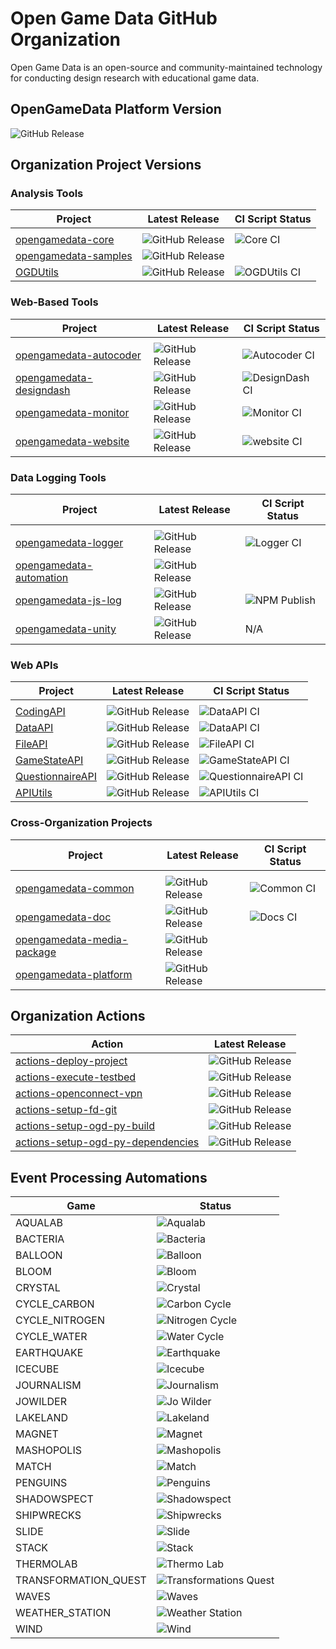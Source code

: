 # Open Game Data GitHub Organization

Open Game Data is an open-source and community-maintained technology for conducting design research with educational game data.

## OpenGameData Platform Version

![GitHub Release](https://img.shields.io/github/v/release/opengamedata/opengamedata-platform?display_name=release)

## Organization Project Versions

### Analysis Tools

| Project                     | Latest Release | CI Script Status |
| ---                         | ---            | ---              |
|                             |                |                  |
| [opengamedata-core](https://github.com/opengamedata/ogd-core)     | ![GitHub Release](https://img.shields.io/github/v/release/opengamedata/ogd-core?display_name=release)   | ![Core CI](https://github.com/opengamedata/opengamedata-core/actions/workflows/CI_OGD.yml/badge.svg) |
| [opengamedata-samples](https://github.com/opengamedata/ogd-samples)     | ![GitHub Release](https://img.shields.io/github/v/release/opengamedata/ogd-samples?display_name=release)   | |
| [OGDUtils](https://github.com/opengamedata/OGDUtils)              | ![GitHub Release](https://img.shields.io/github/v/release/opengamedata/OGDUtils?display_name=release)   | ![OGDUtils CI](https://github.com/opengamedata/OGDUtils/actions/workflows/CI_OGDUtils.yml/badge.svg) |

### Web-Based Tools

| Project                     | Latest Release | CI Script Status |
| ---                         | ---            | ---              |
|                             |                |                  |
| [opengamedata-autocoder](https://github.com/opengamedata/ogd-autocoder)    | ![GitHub Release](https://img.shields.io/github/v/release/opengamedata/ogd-autocoder?display_name=release)       | ![Autocoder CI](https://github.com/opengamedata/ogd-autocoder/actions/workflows/CI_Autocoder.yml/badge.svg) |
| [opengamedata-designdash](https://github.com/opengamedata/ogd-designdash)    | ![GitHub Release](https://img.shields.io/github/v/release/opengamedata/ogd-designdash?display_name=release)       | ![DesignDash CI](https://github.com/opengamedata/ogd-designdash/actions/workflows/CI_designdash.yml/badge.svg) |
| [opengamedata-monitor](https://github.com/opengamedata/ogd-monitor)    | ![GitHub Release](https://img.shields.io/github/v/release/opengamedata/ogd-monitor?display_name=release)       | ![Monitor CI](https://github.com/opengamedata/ogd-monitor/actions/workflows/CI_monitorAPI.yml/badge.svg) |
| [opengamedata-website](https://github.com/opengamedata/ogd-website)    | ![GitHub Release](https://img.shields.io/github/v/release/opengamedata/ogd-website?display_name=release)       | ![website CI](https://github.com/opengamedata/ogd-website/actions/workflows/CI_website.yml/badge.svg) |

### Data Logging Tools

| Project                     | Latest Release | CI Script Status |
| ---                         | ---            | ---              |
|                             |                |                  |
| [opengamedata-logger](https://github.com/opengamedata/ogd-logger)          | ![GitHub Release](https://img.shields.io/github/v/release/opengamedata/ogd-logger?display_name=release)          | ![Logger CI](https://github.com/opengamedata/ogd-logger/actions/workflows/CI_logger.yml/badge.svg) |
| [opengamedata-automation](https://github.com/opengamedata/ogd-automation)          | ![GitHub Release](https://img.shields.io/github/v/release/opengamedata/ogd-automation?display_name=release)          | |
| [opengamedata-js-log](https://github.com/opengamedata/opengamedata-js-log) | ![GitHub Release](https://img.shields.io/github/v/release/opengamedata/opengamedata-js-log?display_name=release) | ![NPM Publish](https://github.com/opengamedata/opengamedata-js-log/actions/workflows/publish_npm.yml/badge.svg) |
| [opengamedata-unity](https://github.com/opengamedata/opengamedata-unity)   | ![GitHub Release](https://img.shields.io/github/v/release/opengamedata/opengamedata-unity?display_name=release)  | N/A |

### Web APIs

| Project                     | Latest Release | CI Script Status |
| ---                         | ---            | ---              |
|                             |                |                  |
| [CodingAPI](https://github.com/opengamedata/ogd-api-coding)                    | ![GitHub Release](https://img.shields.io/github/v/release/opengamedata/ogd-api-coding?display_name=release)        | ![DataAPI CI](https://github.com/opengamedata/ogd-api-coding/actions/workflows/codesAPI_CI.yml/badge.svg) |
| [DataAPI](https://github.com/opengamedata/ogd-api-data)                    | ![GitHub Release](https://img.shields.io/github/v/release/opengamedata/ogd-api-data?display_name=release)        | ![DataAPI CI](https://github.com/opengamedata/ogd-api-data/actions/workflows/CI_DataAPI.yml/badge.svg) |
| [FileAPI](https://github.com/opengamedata/ogd-api-files)                   | ![GitHub Release](https://img.shields.io/github/v/release/opengamedata/ogd-api-files?display_name=release)       | ![FileAPI CI](https://github.com/opengamedata/ogd-api-files/actions/workflows/CI_FileAPI.yml/badge.svg) |
| [GameStateAPI](https://github.com/opengamedata/ogd-api-gamestates)         | ![GitHub Release](https://img.shields.io/github/v/release/opengamedata/ogd-api-gamestates?display_name=release)  | ![GameStateAPI CI](https://github.com/opengamedata/ogd-api-gamestates/actions/workflows/CI_GameStateAPI.yml/badge.svg) |
| [QuestionnaireAPI](https://github.com/opengamedata/ogd-api-questionnaires)         | ![GitHub Release](https://img.shields.io/github/v/release/opengamedata/ogd-api-questionnaires?display_name=release)  | ![QuestionnaireAPI CI](https://github.com/opengamedata/ogd-api-questionnaires/actions/workflows/questionnaireAPI_CI.yml/badge.svg) |
| [APIUtils](https://github.com/opengamedata/ogd-api-utils)                  | ![GitHub Release](https://img.shields.io/github/v/release/opengamedata/ogd-api-utils?display_name=release)       | ![APIUtils CI](https://github.com/opengamedata/ogd-api-utils/actions/workflows/CI_APIUtils.yml/badge.svg) |

### Cross-Organization Projects

| Project                     | Latest Release | CI Script Status |
| ---                         | ---            | ---              |
|                             |                |                  |
| [opengamedata-common](https://github.com/opengamedata/ogd-common) | ![GitHub Release](https://img.shields.io/github/v/release/opengamedata/ogd-common?display_name=release) | ![Common CI](https://github.com/opengamedata/ogd-common/actions/workflows/CI_common.yml/badge.svg)   |
| [opengamedata-doc](https://github.com/opengamedata/ogd-doc) | ![GitHub Release](https://img.shields.io/github/v/release/opengamedata/ogd-doc?display_name=release) | ![Docs CI](https://github.com/opengamedata/ogd-doc/actions/workflows/publish_gh_pages.yml/badge.svg)   |
| [opengamedata-media-package](https://github.com/opengamedata/opengamedata-media-package) | ![GitHub Release](https://img.shields.io/github/v/release/opengamedata/opengamedata-media-package?display_name=release) | |
| [opengamedata-platform](https://github.com/opengamedata/opengamedata-platform) | ![GitHub Release](https://img.shields.io/github/v/release/opengamedata/opengamedata-platform?display_name=release) | |


## Organization Actions

| Action                            | Latest Release |
| ---                               | ---            |
| [actions-deploy-project](https://github.com/opengamedata/actions-deploy-project)                     | ![GitHub Release](https://img.shields.io/github/v/release/opengamedata/actions-deploy-project?display_name=release) |
| [actions-execute-testbed](https://github.com/opengamedata/actions-execute-testbed)                     | ![GitHub Release](https://img.shields.io/github/v/release/opengamedata/actions-execute-testbed?display_name=release) |
| [actions-openconnect-vpn](https://github.com/opengamedata/actions-openconnect-vpn)                     | ![GitHub Release](https://img.shields.io/github/v/release/opengamedata/actions-openconnect-vpn?display_name=release) |
| [actions-setup-fd-git](https://github.com/opengamedata/actions-setup-fd-git)                           | ![GitHub Release](https://img.shields.io/github/v/release/opengamedata/actions-setup-fd-git?display_name=release) |
| [actions-setup-ogd-py-build](https://github.com/opengamedata/actions-setup-ogd-py-build)               | ![GitHub Release](https://img.shields.io/github/v/release/opengamedata/actions-setup-ogd-py-build?display_name=release) |
| [actions-setup-ogd-py-dependencies](https://github.com/opengamedata/actions-setup-ogd-py-dependencies) | ![GitHub Release](https://img.shields.io/github/v/release/opengamedata/actions-setup-ogd-py-dependencies?display_name=release) |

## Event Processing Automations

| Game                 | Status  |
| ---                  | ---     |
| AQUALAB              | ![Aqualab](https://github.com/opengamedata/opengamedata-automation/actions/workflows/aqualab.yml/badge.svg) |
| BACTERIA             | ![Bacteria](https://github.com/opengamedata/opengamedata-automation/actions/workflows/bacteria.yml/badge.svg) |
| BALLOON              | ![Balloon](https://github.com/opengamedata/opengamedata-automation/actions/workflows/balloon.yml/badge.svg) |
| BLOOM                | ![Bloom](https://github.com/opengamedata/opengamedata-automation/actions/workflows/bloom.yml/badge.svg) |
| CRYSTAL              | ![Crystal](https://github.com/opengamedata/opengamedata-automation/actions/workflows/crystal.yml/badge.svg) |
| CYCLE_CARBON         | ![Carbon Cycle](https://github.com/opengamedata/opengamedata-automation/actions/workflows/cycle_carbon.yml/badge.svg) |
| CYCLE_NITROGEN       | ![Nitrogen Cycle](https://github.com/opengamedata/opengamedata-automation/actions/workflows/cycle_nitrogen.yml/badge.svg) |
| CYCLE_WATER          | ![Water Cycle](https://github.com/opengamedata/opengamedata-automation/actions/workflows/cycle_water.yml/badge.svg) |
| EARTHQUAKE           | ![Earthquake](https://github.com/opengamedata/opengamedata-automation/actions/workflows/earthquake.yml/badge.svg) |
| ICECUBE              | ![Icecube](https://github.com/opengamedata/opengamedata-automation/actions/workflows/icecube.yml/badge.svg) |
| JOURNALISM           | ![Journalism](https://github.com/opengamedata/opengamedata-automation/actions/workflows/journalism.yml/badge.svg) |
| JOWILDER             | ![Jo Wilder](https://github.com/opengamedata/opengamedata-automation/actions/workflows/jowilder.yml/badge.svg) |
| LAKELAND             | ![Lakeland](https://github.com/opengamedata/opengamedata-automation/actions/workflows/lakeland.yml/badge.svg) |
| MAGNET               | ![Magnet](https://github.com/opengamedata/opengamedata-automation/actions/workflows/magnet.yml/badge.svg) |
| MASHOPOLIS           | ![Mashopolis](https://github.com/opengamedata/opengamedata-automation/actions/workflows/mashopolis.yml/badge.svg) |
| MATCH                | ![Match](https://github.com/opengamedata/opengamedata-automation/actions/workflows/match.yml/badge.svg) |
| PENGUINS             | ![Penguins](https://github.com/opengamedata/opengamedata-automation/actions/workflows/penguins.yml/badge.svg) |
| SHADOWSPECT          | ![Shadowspect](https://github.com/opengamedata/opengamedata-automation/actions/workflows/shadowspect.yml/badge.svg) |
| SHIPWRECKS           | ![Shipwrecks](https://github.com/opengamedata/opengamedata-automation/actions/workflows/shipwrecks.yml/badge.svg) |
| SLIDE                | ![Slide](https://github.com/opengamedata/opengamedata-automation/actions/workflows/slide.yml/badge.svg) |
| STACK                | ![Stack](https://github.com/opengamedata/opengamedata-automation/actions/workflows/stack.yml/badge.svg) |
| THERMOLAB            | ![Thermo Lab](https://github.com/opengamedata/opengamedata-automation/actions/workflows/thermolab.yml/badge.svg) |
| TRANSFORMATION_QUEST | ![Transformations Quest](https://github.com/opengamedata/opengamedata-automation/actions/workflows/transformation_quest.yml/badge.svg) |
| WAVES                | ![Waves](https://github.com/opengamedata/opengamedata-automation/actions/workflows/waves.yml/badge.svg) |
| WEATHER_STATION      | ![Weather Station](https://github.com/opengamedata/opengamedata-automation/actions/workflows/weather_station.yml/badge.svg) |
| WIND                 | ![Wind](https://github.com/opengamedata/opengamedata-automation/actions/workflows/wind.yml/badge.svg) |
